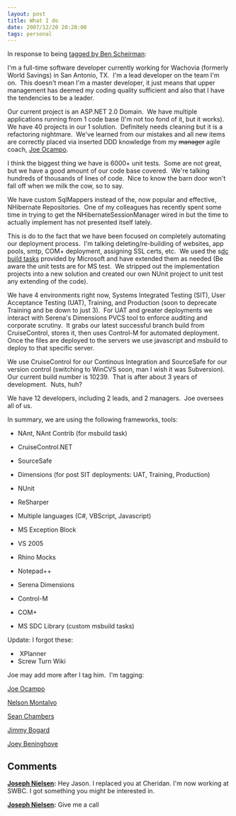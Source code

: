 ```yaml
---
layout: post
title: What I do
date: 2007/12/20 20:28:00
tags: personal
---
```


In response to being [tagged by Ben Scheirman](http://www.flux88.com/WhatIDo.aspx):

I'm a full-time software developer currently working for Wachovia (formerly World Savings) in San Antonio, TX.  I'm a lead developer on the team I'm on.  This doesn't mean I'm a master developer, it just means that upper management has deemed my coding quality sufficient and also that I have the tendencies to be a leader.

Our current project is an ASP.NET 2.0 Domain.  We have multiple applications running from 1 code base (I'm not too fond of it, but it works). We have 40 projects in our 1 solution.  Definitely needs cleaning but it is a refactoring nightmare.  We've learned from our mistakes and all new items are correctly placed via inserted DDD knowledge from my <strike>manager</strike> agile coach, [Joe Ocampo](http://blog.agilejoe.com).

I think the biggest thing we have is 6000+ unit tests.  Some are not great, but we have a good amount of our code base covered.  We're talking hundreds of thousands of lines of code.  Nice to know the barn door won't fall off when we milk the cow, so to say. 

We have custom SqlMappers instead of the, now popular and effective, NHibernate Repositories.  One of my colleagues has recently spent some time in trying to get the NHibernateSessionManager wired in but the time to actually implement has not presented itself lately.

This is do to the fact that we have been focused on completely automating our deployment process.  I'm talking deleting/re-building of websites, app pools, smtp, COM+ deployment, assigning SSL certs, etc.  We used the s[dc build tasks](http://www.codeplex.com/sdctasks) provided by Microsoft and have extended them as needed (Be aware the unit tests are for MS test.  We stripped out the implementation projects into a new solution and created our own NUnit project to unit test any extending of the code).

We have 4 environments right now, Systems Integrated Testing (SIT), User Acceptance Testing (UAT), Training, and Production (soon to deprecate Training and be down to just 3).  For UAT and greater deployments we interact with Serena's Dimensions PVCS tool to enforce auditing and corporate scrutiny.  It grabs our latest successful branch build from CruiseControl, stores it, then uses Control-M for automated deployment.  Once the files are deployed to the servers we use javascript and msbuild to deploy to that specific server. 

We use CruiseControl for our Continous Integration and SourceSafe for our version control (switching to WinCVS soon, man I wish it was Subversion).  Our current build number is 10239.  That is after about 3 years of development.  Nuts, huh?

We have 12 developers, including 2 leads, and 2 managers.  Joe oversees all of us.

In summary, we are using the following frameworks, tools:

  * NAnt, NAnt Contrib (for msbuild task)
  * CruiseControl.NET
  * SourceSafe
  * Dimensions (for post SIT deployments: UAT, Training, Production)   

  * NUnit
  * ReSharper
  * Multiple languages (C#, VBScript, Javascript)
  * MS Exception Block
  * VS 2005
  * Rhino Mocks
  * Notepad++
  * Serena Dimensions
  * Control-M
  * COM+
  * MS SDC Library (custom msbuild tasks)

Update: I forgot these:  


  *  XPlanner
  * Screw Turn Wiki

Joe may add more after I tag him.  I'm tagging:

[Joe Ocampo](http://blog.agilejoe.com)

[Nelson Montalvo](http://codemonkey.nmonta.com/)

[Sean Chambers](/blogs/sean_chambers/default.aspx)

[Jimmy Bogard](http://grabbagoft.blogspot.com/)

[Joey Beninghove](http://www.joeydotnet.com/)

## Comments

**[Joseph Nielsen](#211 "2008-06-26 15:11:53"):** Hey Jason. I replaced you at Cheridan. I'm now working at SWBC. I got something you might be interested in.

**[Joseph Nielsen](#212 "2008-06-26 15:13:15"):** Give me a call

